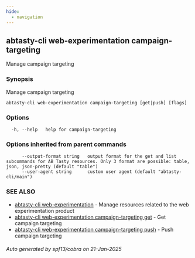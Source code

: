 ```yaml
---
hide:
  - navigation
---
```

## abtasty-cli web-experimentation campaign-targeting

Manage campaign targeting

### Synopsis

Manage campaign targeting

```
abtasty-cli web-experimentation campaign-targeting [get|push] [flags]
```

### Options

```
  -h, --help   help for campaign-targeting
```

### Options inherited from parent commands

```
      --output-format string   output format for the get and list subcommands for AB Tasty resources. Only 3 format are possible: table, json, json-pretty (default "table")
      --user-agent string      custom user agent (default "abtasty-cli/main")
```

### SEE ALSO

* [abtasty-cli web-experimentation](abtasty-cli_web-experimentation.md)	 - Manage resources related to the web experimentation product
* [abtasty-cli web-experimentation campaign-targeting get](abtasty-cli_web-experimentation_campaign-targeting_get.md)	 - Get campaign targeting
* [abtasty-cli web-experimentation campaign-targeting push](abtasty-cli_web-experimentation_campaign-targeting_push.md)	 - Push campaign targeting

###### Auto generated by spf13/cobra on 21-Jan-2025
